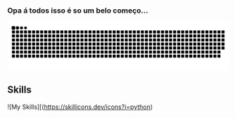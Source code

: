 ### Opa á todos isso é so um belo começo...

![Snake animation of GitHub contribution stats](https://raw.githubusercontent.com/ThaTiemsz/ThaTiemsz/output/snake.svg)

## Skills
![My Skills][(https://skillicons.dev/icons?i=python)


